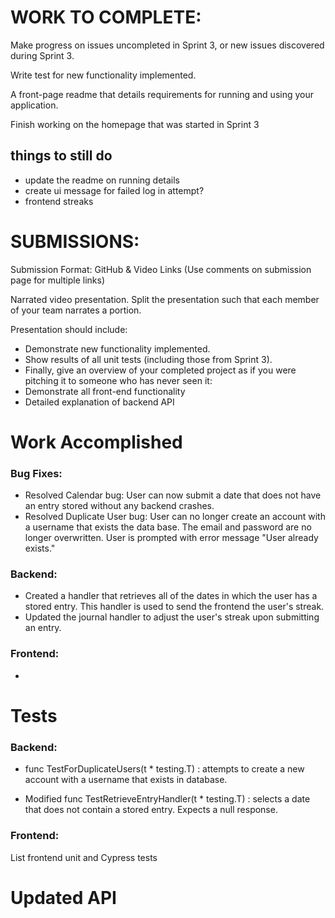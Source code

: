 # WORK TO COMPLETE:

Make progress on issues uncompleted in Sprint 3, or new issues discovered during Sprint 3.

Write test for new functionality implemented. 

A front-page readme that details requirements for running and using your application.

Finish working on the homepage that was started in Sprint 3

## things to still do
- update the readme on running details
- create ui message for failed log in attempt?
- frontend streaks

# SUBMISSIONS:
Submission Format: GitHub & Video Links (Use comments on submission page for multiple links)

Narrated video presentation. Split the presentation such that each member of your team narrates a portion. 

Presentation should include:
 - Demonstrate new functionality implemented.
- Show results of all unit tests (including those from Sprint 3).
- Finally, give an overview of your completed project as if you were pitching it to someone who has never seen it:
- Demonstrate all front-end functionality
- Detailed explanation of backend API

# Work Accomplished
### Bug Fixes: 
- Resolved Calendar bug: User can now submit a date that does not have an entry stored without any backend crashes.
- Resolved Duplicate User bug: User can no longer create an account with a username that exists the data base. The email and password are no longer overwritten. User is prompted with error message "User already exists."
### Backend:
- Created a handler that retrieves all of the dates in which the user has a stored entry. This handler is used to send the frontend the user's streak.
- Updated the journal handler to adjust the user's streak upon submitting an entry. 
### Frontend:
- 

# Tests
### Backend:
- func TestForDuplicateUsers(t * testing.T) : attempts to create a new account with a username that exists in database. 

- Modified func TestRetrieveEntryHandler(t * testing.T) : selects a date that does not contain a stored entry. Expects a null response.


### Frontend:
List frontend unit and Cypress tests


# Updated API

